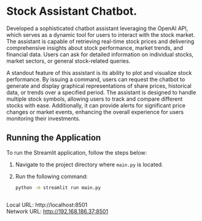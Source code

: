 # Stock Assistant Chatbot.
Developed a sophisticated chatbot assistant leveraging the OpenAI API, which serves as a dynamic tool for users to interact with the stock market. The assistant is capable of retrieving real-time stock prices and delivering comprehensive insights about stock performance, market trends, and financial data. Users can ask for detailed information on individual stocks, market sectors, or general stock-related queries.

A standout feature of this assistant is its ability to plot and visualize stock performance. By issuing a command, users can request the chatbot to generate and display graphical representations of share prices, historical data, or trends over a specified period. The assistant is designed to handle multiple stock symbols, allowing users to track and compare different stocks with ease. Additionally, it can provide alerts for significant price changes or market events, enhancing the overall experience for users monitoring their investments.

## Running the Application

To run the Streamlit application, follow the steps below:

1. Navigate to the project directory where `main.py` is located.
2. Run the following command:

   ```bash
   python -m streamlit run main.py



Local URL: http://localhost:8501<br/>
Network URL: http://192.168.186.37:8501   

